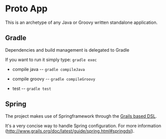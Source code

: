 Proto App
=========

This is an archetype of any Java or Groovy written standalone application.

Gradle
------

Dependencies and build management is delegated to Gradle

If you want to run it simply type: `gradle exec`

* compile java -- `gradle compileJava` 

* compile groovy -- `gradle compileGroovy` 

* test -- `gradle test` 


Spring
------

The project makes use of Springframework through the [Grails based DSL](https://github.com/gfrison/proto-app/blob/master/src/main/resources/conf/beans.groovy).

It's a very concise way to handle Spring configuration. For more information (http://www.grails.org/doc/latest/guide/spring.html#springdsl).

  

